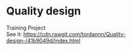 # Quality design 
Training Project <br>
See it: https://cdn.rawgit.com/tordannn/Quality-design-/41b9049d/index.html
